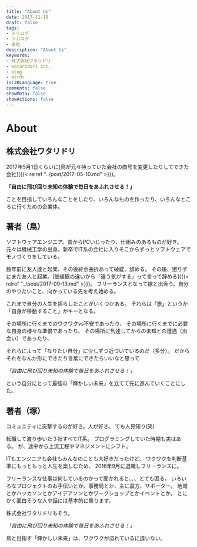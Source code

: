 ```yaml
---
title: "About Us"
date: 2017-11-18
draft: false
tags:
- トリログ
- ツカログ
- 会社
description: "About Us"
keywords:
- 株式会社ワタリドリ
- wataridori inc.
- blog
- wtrdr
isCJKLanguage: true
comments: false
showMeta: false
showActions: false
---
```

# About

## 株式会社ワタリドリ

2017年5月1日くらいに[鳥が元々持っていた会社の商号を変更したりしてできた会社]({{< relref "../post/2017-05-10.md" >}})。

**「自由に飛び回り未知の体験で毎日をあふれさせる！」**

ことを目指していろんなことをしたり、いろんなものを作ったり、いろんなところに行くための企業体。

## 著者（鳥）

ソフトウェアエンジニア。昔からPCいじったり、仕組みのあるものが好き。
元々は機械工学の出身。新卒でIT系の会社に入りそこからずっとソフトウェアでモノづくりをしている。

数年前に友人達と起業、その後紆余曲折あって破綻、辞める。
その後、懲りずにまた友人と起業。[価値観の違いから「違う気がする」って言って辞める]({{< relref "../post/2017-09-13.md" >}})。
フリーランスとなって嫁と出会う。自分のやりたいこと、向かっている先を考え始める。

これまで自分の人生を揺らしたことがいくつかある。
それらは「旅」というか「自身が移動すること」がキーとなる。

その場所に行くまでのワクワクvs不安であったり、
その場所に行くまでに必要な自身の様々な準備であったり、
その場所に到達してからの未知との遭遇（出会い）であったり、

それらによって「なりたい自分」に少しずつ近づいているのだ（多分）。
だからそれをなんか形にできたり言葉にできたらいいなと思って

*「自由に飛び回り未知の体験で毎日をあふれさせる！」*

という自分にとって最強の「輝かしい未来」を立てて先に進んでいくことにした。

## 著者（塚）

コミュニティに突撃するのが好き。人が好き。
でも人見知り(笑)

転職して渡り歩いた３社すべてIT系。
プログラミングしていた時期も実はある。
が、途中から上流工程やマネジメントにシフト。

ITもエンジニアも会社もみんなのことも大好きだったけど、
ワクワクを判断基準にもっともっと人生を楽しむため、
2016年9月に退職しフリーランスに。

フリーランスな仕事は何しているのかって聞かれると、、、とても困る。
いろいろなプロジェクトのお手伝いとか、事務局とか、主に裏方、サポーター。
地域とかハッカソンとかアイデアソンとかワークショップとかイベントとか。
とにかく面白そうな人や話には基本的に乗ります。

株式会社ワタリドリもそう。

*「自由に飛び回り未知の体験で毎日をあふれさせる！」*

鳥と目指す「輝かしい未来」は、ワクワクが溢れているに違いない。
